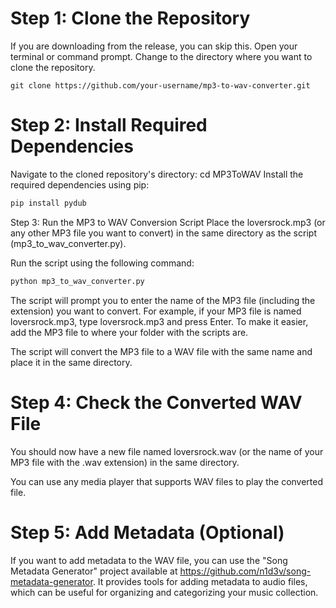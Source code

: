 # Step 1: Clone the Repository
If you are downloading from the release, you can skip this.
Open your terminal or command prompt.
Change to the directory where you want to clone the repository.
```command
git clone https://github.com/your-username/mp3-to-wav-converter.git
```
# Step 2: Install Required Dependencies
Navigate to the cloned repository's directory:
cd MP3ToWAV
Install the required dependencies using pip:
```python
pip install pydub
```
Step 3: Run the MP3 to WAV Conversion Script
Place the loversrock.mp3 (or any other MP3 file you want to convert) in the same directory as the script (mp3_to_wav_converter.py).

Run the script using the following command:

```python
python mp3_to_wav_converter.py
```
The script will prompt you to enter the name of the MP3 file (including the extension) you want to convert. For example, if your MP3 file is named loversrock.mp3, type loversrock.mp3 and press Enter.
To make it easier, add the MP3 file to where your folder with the scripts are.

The script will convert the MP3 file to a WAV file with the same name and place it in the same directory.

# Step 4: Check the Converted WAV File
You should now have a new file named loversrock.wav (or the name of your MP3 file with the .wav extension) in the same directory.

You can use any media player that supports WAV files to play the converted file.

# Step 5: Add Metadata (Optional)
If you want to add metadata to the WAV file, you can use the "Song Metadata Generator" project available at https://github.com/n1d3v/song-metadata-generator. It provides tools for adding metadata to audio files, which can be useful for organizing and categorizing your music collection.

